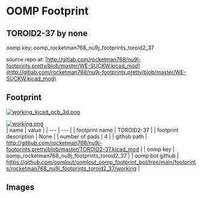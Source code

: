 # OOMP Footprint  
## TOROID2-37  by none  
  
oomp key: oomp_rocketman768_nu9j_footprints_toroid2_37  
  
source repo at: [http://gitlab.com/rocketman768/nu9j-footprints.pretty/blob/master/WE-SUCKW.kicad_mod](http://gitlab.com/rocketman768/nu9j-footprints.pretty/blob/master/WE-SUCKW.kicad_mod)  
## Footprint  
  
[![working_kicad_pcb_3d.png](working_kicad_pcb_3d_600.png)](working_kicad_pcb_3d.png)  
  
[![working.png](working_600.png)](working.png)  
| name | value | 
| --- | --- | 
| footprint name | TOROID2-37 | 
| footprint description | None | 
| number of pads | 4 | 
| github path | http://github.com/rocketman768/nu9j-footprints.pretty/blob/master/TOROID2-37.kicad_mod | 
| oomp key | oomp_rocketman768_nu9j_footprints_toroid2_37 | 
| oomp bot github | https://github.com/oomlout/oomlout_oomp_footprint_bot/tree/main/footprints/rocketman768_nu9j_footprints_toroid2_37/working | 
## Images  
